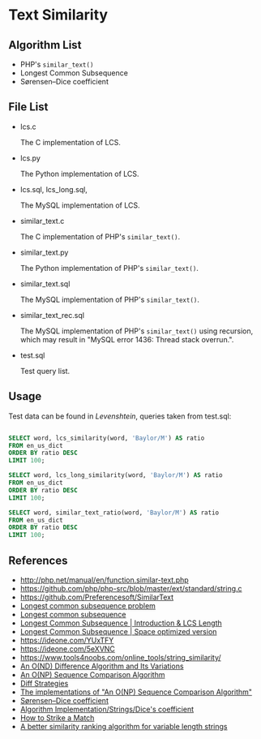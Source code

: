 # Text Similarity

## Algorithm List

* PHP's `similar_text()`
* Longest Common Subsequence
* Sørensen–Dice coefficient

## File List

* lcs.c

	The C implementation of LCS.

* lcs.py

	The Python implementation of LCS.

* lcs.sql, lcs\_long.sql, 

	The MySQL implementation of LCS.

* similar\_text.c

	The C implementation of PHP's `similar_text()`.

* similar\_text.py

	The Python implementation of PHP's `similar_text()`.

* similar\_text.sql

	The MySQL implementation of PHP's `similar_text()`.

* similar\_text\_rec.sql

	The MySQL implementation of PHP's `similar_text()` using recursion, which may result in "MySQL error 1436: Thread stack overrun.".

* test.sql

	Test query list.

## Usage

Test data can be found in *Levenshtein*, queries taken from test.sql:

```SQL

SELECT word, lcs_similarity(word, 'Baylor/M') AS ratio
FROM en_us_dict
ORDER BY ratio DESC
LIMIT 100;

SELECT word, lcs_long_similarity(word, 'Baylor/M') AS ratio
FROM en_us_dict
ORDER BY ratio DESC
LIMIT 100;

SELECT word, similar_text_ratio(word, 'Baylor/M') AS ratio
FROM en_us_dict
ORDER BY ratio DESC
LIMIT 100;

```

## References
* http://php.net/manual/en/function.similar-text.php
* https://github.com/php/php-src/blob/master/ext/standard/string.c
* https://github.com/Preferencesoft/SimilarText
* [Longest common subsequence problem](https://en.wikipedia.org/wiki/Longest_common_subsequence_problem)
* [Longest common subsequence](http://wordaligned.org/articles/longest-common-subsequence)
* [Longest Common Subsequence | Introduction & LCS Length](http://www.techiedelight.com/longest-common-subsequence/)
* [Longest Common Subsequence | Space optimized version](http://www.techiedelight.com/longest-common-subsequence-lcs-space-optimized-version/)
* https://ideone.com/YUxTFY
* https://ideone.com/5eXVNC
* https://www.tools4noobs.com/online_tools/string_similarity/
* [An O(ND) Difference Algorithm and Its Variations](http://xmailserver.org/diff2.pdf)
* [An O(NP) Sequence Comparison Algorithm](https://publications.mpi-cbg.de/Wu_1990_6334.pdf)
* [Diff Strategies](https://neil.fraser.name/writing/diff/)
* [The implementations of "An O(NP) Sequence Comparison Algorithm"](https://github.com/cubicdaiya/onp)
* [Sørensen–Dice coefficient](https://en.wikipedia.org/wiki/S%C3%B8rensen%E2%80%93Dice_coefficient)
* [Algorithm Implementation/Strings/Dice's coefficient](https://en.wikibooks.org/wiki/Algorithm_Implementation/Strings/Dice%27s_coefficient)
* [How to Strike a Match](http://www.catalysoft.com/articles/StrikeAMatch.html)
* [A better similarity ranking algorithm for variable length strings](https://stackoverflow.com/questions/653157/a-better-similarity-ranking-algorithm-for-variable-length-strings)
